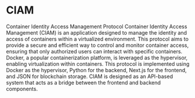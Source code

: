 # CIAM
Container Identity Access Management Protocol
Container Identity Access Management (CIAM) is an application designed to manage the identity and access of containers within a virtualized environment. This protocol aims to provide a secure and efficient way to control and monitor container access, ensuring that only authorized users can interact with specific containers. Docker, a popular containerization platform, is leveraged as the hypervisor, enabling virtualization within containers. This protocol is implemented using Docker as the hypervisor, Python for the backend, Next.js for the frontend, and JSON for blockchain storage. CIAM is designed as an API-based system that acts as a bridge between the frontend and backend components.
